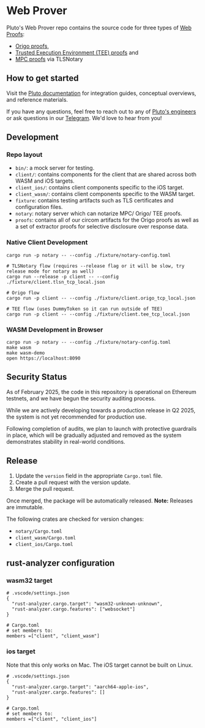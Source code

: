 # Web Prover

Pluto's Web Prover repo contains the source code for three types of [Web Proofs](https://pluto.xyz/blog/introducing-pluto#1927a922ef2980748958f9f1fa514320):

- [Origo proofs](https://pluto.xyz/blog/web-proof-techniques-origo-mode),
- [Trusted Execution Environment (TEE) proofs](https://pluto.xyz/blog/web-proof-techniques-tee-mode) and
- [MPC proofs](https://pluto.xyz/blog/web-proof-techniques-mpc-mode) via TLSNotary

## How to get started

Visit the [Pluto documentation](https://docs.pluto.xyz) for integration guides, conceptual overviews, and reference materials.

If you have any questions, feel free to reach out to any of [Pluto's engineers](https://pluto.xyz/team) or ask questions in our [Telegram](https://t.me/pluto_xyz). We'd love to hear from you!


## Development

### Repo layout

- `bin/`: a mock server for testing.
- `client/`: contains components for the client that are shared across both WASM and iOS targets.
- `client_ios/`: contains client components specific to the iOS target.
- `client_wasm/`: contains client components specific to the WASM target.
- `fixture`: contains testing artifacts such as TLS certificates and configuration files.
- `notary`: notary server which can notarize MPC/ Origo/ TEE proofs.
- `proofs`: contains all of our circom artifacts for the Origo proofs as well as a set of extractor proofs for selective disclosure over response data.

### Native Client Development

```
cargo run -p notary -- --config ./fixture/notary-config.toml

# TLSNotary flow (requires --release flag or it will be slow, try release mode for notary as well)
cargo run --release -p client -- --config ./fixture/client.tlsn_tcp_local.json

# Origo flow
cargo run -p client -- --config ./fixture/client.origo_tcp_local.json

# TEE flow (uses DummyToken so it can run outside of TEE)
cargo run -p client -- --config ./fixture/client.tee_tcp_local.json
```

### WASM Development in Browser

```
cargo run -p notary -- --config ./fixture/notary-config.toml
make wasm
make wasm-demo
open https://localhost:8090
```

## Security Status

As of February 2025, the code in this repository is operational on Ethereum testnets, and we have begun the security auditing process.

While we are actively developing towards a production release in Q2 2025, the system is not yet recommended for production use.

Following completion of audits, we plan to launch with protective guardrails in place, which will be gradually adjusted and removed as the system demonstrates stability in real-world conditions.

## Release

1. Update the `version` field in the appropriate `Cargo.toml` file.
2. Create a pull request with the version update.
3. Merge the pull request.

Once merged, the package will be automatically released.
**Note:** Releases are immutable.

The following crates are checked for version changes:

- `notary/Cargo.toml`
- `client_wasm/Cargo.toml`
- `client_ios/Cargo.toml`

## rust-analyzer configuration

### wasm32 target

```
# .vscode/settings.json
{
  "rust-analyzer.cargo.target": "wasm32-unknown-unknown",
  "rust-analyzer.cargo.features": ["websocket"]
}

# Cargo.toml
# set members to:
members =["client", "client_wasm"]
```

### ios target

Note that this only works on Mac. The iOS target cannot be built on Linux.

```
# .vscode/settings.json
{
  "rust-analyzer.cargo.target": "aarch64-apple-ios",
  "rust-analyzer.cargo.features": []
}

# Cargo.toml
# set members to:
members =["client", "client_ios"]
```
